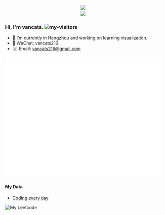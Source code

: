 <div align="center">
  <img src="https://readme-typing-svg.herokuapp.com?lines=Hello!+It+is+my+homepage." />
<!-- [![Typing SVG](https://readme-typing-svg.herokuapp.com?lines=Hello!+It+is+my+github+homepage.)](https://git.io/typing-svg) -->
</div>

<div align="center">
  <img src="https://cdn.jsdelivr.net/gh/vancats/vancats/assets/github-contribution-grid-snake.svg" />
<!-- ![](https://cdn.jsdelivr.net/gh/vancats/vancats/assets/github-contribution-grid-snake.svg)               -->
</div>

### Hi, I'm vancats. ![my-visitors](https://visitor-badge.glitch.me/badge?page_id=vancats)



- 🔭 I’m currently in Hangzhou and working on learning visualization.
- 💬 WeChat: vancats216
- ✉️ Email: vancats216@gmail.com

<!-- ![](https://cdn.jsdelivr.net/gh/vancats/vancats/github-metrics.svg)    -->
![](./github-metrics.svg)              

#### My Data

- [Coding every day](https://github.com/vancats/vancats-leetcode)

![My Leetcode](https://stats.justsong.cn/api/leetcode?username=leiqifan&cn=true&theme=dark)

<!-- - [Juejin Data](https://juejin.cn/user/2313815570265992/posts) -->

<!-- ![My Juejin](https://stats.justsong.cn/api/juejin?id=2313815570265992&theme=dark) -->

